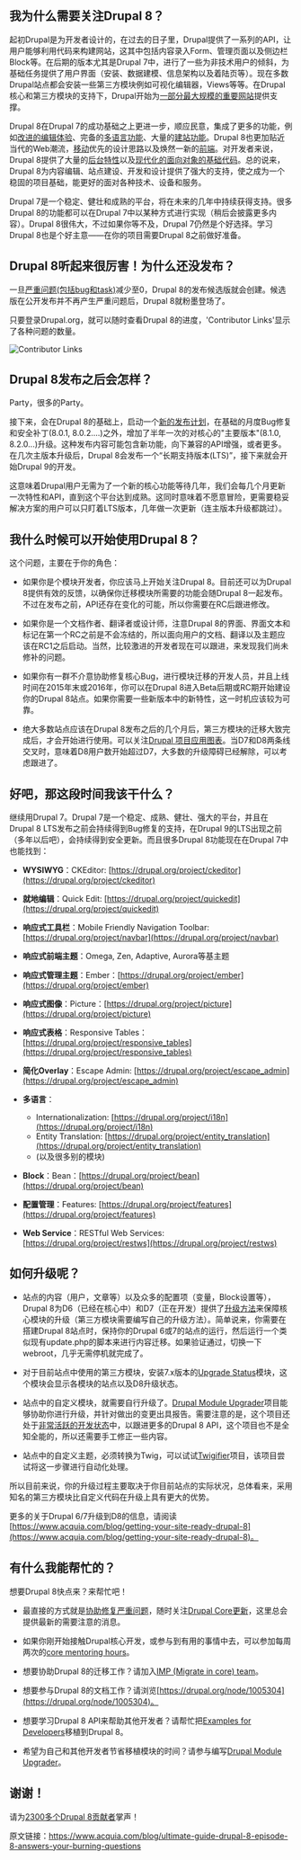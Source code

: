 ## 我为什么需要关注Drupal 8？

起初Drupal是为开发者设计的，在过去的日子里，Drupal提供了一系列的API，让用户能够利用代码来构建网站，这其中包括内容录入Form、管理页面以及侧边栏Block等。在后期的版本尤其是Drupal 7中，进行了一些为非技术用户的倾斜，为基础任务提供了用户界面（安装、数据建模、信息架构以及着陆页等）。现在多数Drupal站点都会安装一些第三方模块例如可视化编辑器，Views等等。在Drupal核心和第三方模块的支持下，Drupal开始为[一部分最大规模的重要网站](http://www.drupalshowcase.com/)提供支撑。

Drupal 8在Drupal 7的成功基础之上更进一步，顺应民意，集成了更多的功能，例如[改进的编辑体验](https://www.acquia.com/blog/ultimate-guide-drupal-8-episode-1-authoring-experience-improvements)、完备的[多语言功能](https://www.acquia.com/blog/ultimate-guide-drupal-8-episode-4-multilingual-improvements)、大量的[建站功能](https://www.acquia.com/blog/ultimate-guide-drupal-8-episode-3-site-builder-improvements)。Drupal 8也更加贴近当代的Web潮流，[移动](https://www.acquia.com/blog/ultimate-guide-drupal-8-episode-2-mobile-improvements)优先的设计思路以及焕然一新的[前端](https://www.acquia.com/blog/ultimate-guide-drupal-8-episode-5-front-end-developer-improvements)。对开发者来说，Drupal 8提供了大量的[后台特性](https://www.acquia.com/blog/ultimate-guide-drupal-8-episode-6-new-back-end-features-drupal-8)以及[现代化的面向对象的基础代码](https://www.acquia.com/blog/ultimate-guide-drupal-8-episode-7-code-changes-drupal-8)。总的说来，Drupal 8为内容编辑、站点建设、开发和设计提供了强大的支持，使之成为一个稳固的项目基础，能更好的面对各种技术、设备和服务。

Drupal 7是一个稳定、健壮和成熟的平台，将在未来的几年中持续获得支持。很多Drupal 8的功能都可以在Drupal 7中以某种方式进行实现（稍后会披露更多内容）。Drupal 8很伟大，不过如果你等不及，Drupal 7仍然是个好选择。学习Drupal 8也是个好主意——在你的项目需要Drupal 8之前做好准备。

## Drupal 8听起来很厉害！为什么还没发布？

一旦[严重问题(包括bug和task)](https://drupal.org/project/issues/search/drupal?status[]=Open&priorities[]=400&categories[]=1&categories[]=2&version[]=8.x&issue_tags_op=%3D)减少至0，Drupal 8的发布候选版就会创建。候选版在公开发布并不再产生严重问题后，Drupal 8就粉墨登场了。

只要登录Drupal.org，就可以随时查看Drupal 8的进度，'Contributor Links'显示了各种问题的数量。

![Contributor Links](https://www.acquia.com/sites/default/files/screen_shot_2014-09-19_at_12.03.08_am.png)

## Drupal 8发布之后会怎样？

Party，很多的Party。

接下来，会在Drupal 8的基础上，启动一个[新的发布计划](https://www.drupal.org/node/2135189)，在基础的月度Bug修复和安全补丁(8.0.1, 8.0.2....)之外，增加了半年一次的对核心的"主要版本"(8.1.0, 8.2.0...)升级。这种发布内容可能包含新功能，向下兼容的API增强，或者更多。在几次主版本升级后，Drupal 8会发布一个“长期支持版本(LTS)”，接下来就会开始Drupal 9的开发。

这意味着Drupal用户无需为了一个新的核心功能等待几年，我们会每几个月更新一次特性和API，直到这个平台达到成熟。这同时意味着不愿意冒险，更需要稳妥解决方案的用户可以只盯着LTS版本，几年做一次更新（连主版本升级都跳过）。

## 我什么时候可以开始使用Drupal 8？

这个问题，主要在于你的角色：

* 如果你是个模块开发者，你应该马上开始关注Drupal 8。目前还可以为Drupal 8提供有效的反馈，以确保你迁移模块所需要的功能会随Drupal 8一起发布。不过在发布之前，API还存在变化的可能，所以你需要在RC后跟进修改。

* 如果你是一个文档作者、翻译者或设计师，注意Drupal 8的界面、界面文本和标记在第一个RC之前是不会冻结的，所以面向用户的文档、翻译以及主题应该在RC1之后启动。当然，比较激进的开发者现在可以跟进，来发现我们尚未修补的问题。

* 如果你有一群不介意协助修复核心Bug，进行模块迁移的开发人员，并且上线时间在2015年末或2016年，你可以在Drupal 8进入Beta后期或RC期开始建设你的Drupal 8站点。如果你需要一些新版本中的新特性，这一时机应该较为可靠。

* 绝大多数站点应该在Drupal 8发布之后的几个月后，第三方模块的迁移大致完成后，才会开始进行使用。可以关注[Drupal 项目应用图表](https://www.drupal.org/project/usage/drupal)。当D7和D8两条线交叉时，意味着D8用户数开始超过D7，大多数的升级障碍已经解除，可以考虑跟进了。

## 好吧，那这段时间我该干什么？

继续用Drupal 7。Drupal 7是一个稳定、成熟、健壮、强大的平台，并且在Drupal 8 LTS发布之前会持续得到Bug修复的支持，在Drupal 9的LTS出现之前（多年以后吧），会持续得到安全更新。而且很多Drupal 8功能现在在Drupal 7中也能找到：

* **WYSIWYG**：CKEditor: [https://drupal.org/project/ckeditor](https://drupal.org/project/ckeditor)

* **就地编辑**：Quick Edit: [https://drupal.org/project/quickedit](https://drupal.org/project/quickedit)

* **响应式工具栏**：Mobile Friendly Navigation Toolbar: [https://drupal.org/project/navbar](https://drupal.org/project/navbar)

* **响应式前端主题**：Omega, Zen, Adaptive, Aurora等基主题

* **响应式管理主题**：Ember：[https://drupal.org/project/ember](https://drupal.org/project/ember)

* **响应式图像**：Picture：[https://drupal.org/project/picture](https://drupal.org/project/picture)

* **响应式表格**：Responsive Tables：[https://drupal.org/project/responsive_tables](https://drupal.org/project/responsive_tables)

* **简化Overlay**：Escape Admin: [https://drupal.org/project/escape_admin](https://drupal.org/project/escape_admin)

* **多语言**：

    - Internationalization: [https://drupal.org/project/i18n](https://drupal.org/project/i18n)
    - Entity Translation: [https://drupal.org/project/entity_translation](https://drupal.org/project/entity_translation)
    - (以及很多别的模块)

* **Block**：Bean：[https://drupal.org/project/bean](https://drupal.org/project/bean)

* **配置管理**：Features: [https://drupal.org/project/features](https://drupal.org/project/features)

* **Web Service**：RESTful Web Services: [https://drupal.org/project/restws](https://drupal.org/project/restws)

## 如何升级呢？

* 站点的内容（用户，文章等）以及众多的配置项（变量，Block设置等），Drupal 8为D6（已经在核心中）和D7（正在开发）提供了[升级方法](https://www.acquia.com/blog/d8migrate)来保障核心模块的升级（第三方模块需要编写自己的升级方法）。简单说来，你需要在搭建Drupal 8站点时，保持你的Drupal 6或7的站点的运行，然后运行一个类似现有update.php的脚本来进行内容迁移。如果验证通过，切换一下webroot，几乎无需停机就完成了。

* 对于目前站点中使用的第三方模块，安装7.x版本的[Upgrade Status](https://drupal.org/project/upgrade_status)模块，这个模块会显示各模块的站点以及D8升级状态。

* 站点中的自定义模块，就需要自行升级了。[Drupal Module Upgrader](https://drupal.org/project/drupalmoduleupgrader)项目能够协助你进行升级，并针对做出的变更出具报告。需要注意的是，这个项目还处于[非常活跃的开发状态](https://www.drupal.org/node/2319353)中，以跟进更多的Drupal 8 API，这个项目也不是全知全能的，所以还需要手工修正一些内容。

* 站点中的自定义主题，必须转换为Twig，可以试试[Twigifier](https://drupal.org/sandbox/forest/1965070)项目，该项目尝试将这一步骤进行自动化处理。

所以目前来说，你的升级过程主要取决于你目前站点的实际状况，总体看来，采用知名的第三方模块比自定义代码在升级上具有更大的优势。

更多的关于Drupal 6/7升级到D8的信息，请阅读[https://www.acquia.com/blog/getting-your-site-ready-drupal-8](https://www.acquia.com/blog/getting-your-site-ready-drupal-8)。

## 有什么我能帮忙的？

想要Drupal 8快点来？来帮忙吧！

* 最直接的方式就是[协助修复严重问题](https://drupal.org/project/issues/search/drupal?status[]=Open&priorities[]=400&categories[]=1&categories[]=2&version[]=8.x&issue_tags_op=%3D)，随时关注[Drupal Core更新](https://groups.drupal.org/core/twidc)，这里总会提供最新的需要注意的消息。

* 如果你刚开始接触Drupal核心开发，或参与到有用的事情中去，可以参加每周两次的[core mentoring hours](https://drupal.org/core-office-hours)。

* 想要协助Drupal 8的迁移工作？请加入[IMP (Migrate in core) team](http://groups.drupal.org/imp)。

* 想要参与Drupal 8的文档工作？请浏览[https://drupal.org/node/1005304](https://drupal.org/node/1005304)。

* 想要学习Drupal 8 API来帮助其他开发者？请帮忙把[Examples for Developers](https://drupal.org/project/examples)移植到Drupal 8。

* 希望为自己和其他开发者节省移植模块的时间？请参与编写[Drupal Module Upgrader](https://drupal.org/project/drupalmoduleupgrader)。

## 谢谢！

请为[2300多个Drupal 8贡献者](http://ericduran.github.io/drupalcores/)掌声！

原文链接：https://www.acquia.com/blog/ultimate-guide-drupal-8-episode-8-answers-your-burning-questions
